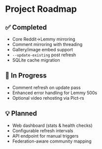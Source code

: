 # Project Roadmap

## ✅ Completed
- Core Reddit→Lemmy mirroring
- Comment mirroring with threading
- Gallery/image embed support
- `--update-existing` post refresh
- SQLite cache migration

## 🚧 In Progress
- Comment refresh on update pass
- Enhanced error handling for Lemmy 500s
- Optional video rehosting via Pict-rs

## 💡 Planned
- Web dashboard (stats & health checks)
- Configurable refresh intervals
- API endpoint for manual triggers
- Federation-aware community mapping
